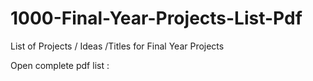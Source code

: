 # 1000-Final-Year-Projects-List-Pdf
List of Projects / Ideas /Titles for Final Year Projects 

Open complete pdf list :
